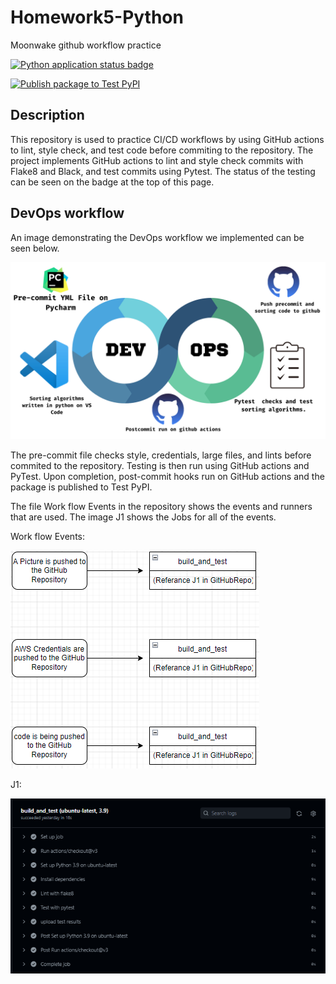 # Homework5-Python
Moonwake github workflow practice

[![Python application status badge](https://github.com/triscuitcircuit/Homework5-Python/actions/workflows/python-app.yml/badge.svg)](https://github.com/triscuitcircuit/Homework5-Python/actions/workflows/python-app.yml)

[![Publish package to Test PyPI](https://github.com/triscuitcircuit/Homework5-Python/actions/workflows/publish-app.yml/badge.svg)](https://github.com/triscuitcircuit/Homework5-Python/actions/workflows/publish-app.yml)

## Description
This repository is used to practice CI/CD workflows by using GitHub actions to lint, style check, and test code before commiting to the repository. The project implements GitHub actions to lint and style check commits with Flake8 and Black, and test commits using Pytest. The status of the testing can be seen on the badge at the top of this page.

## DevOps workflow
An image demonstrating the DevOps workflow we implemented can be seen below.

![Devops image](https://github.com/triscuitcircuit/Homework5-Python/blob/8ee4eea64f3ba6083126ef1916aa11772d7e971a/DEVOPS%20Workflow.png)

The pre-commit file checks style, credentials, large files, and lints before commited to the repository. Testing is then run using GitHub actions and PyTest. Upon completion, post-commit hooks run on GitHub actions and the package is published to Test PyPI.

The file Work flow Events in the repository shows the events and
runners that are used. The image J1 shows the Jobs for all of the
events.

Work flow Events:

![Devops image](https://github.com/triscuitcircuit/Homework5-Python/blob/main/Work%20flow%20Events.PNG)

J1:

![Devops image](https://github.com/triscuitcircuit/Homework5-Python/blob/main/J1.PNG)